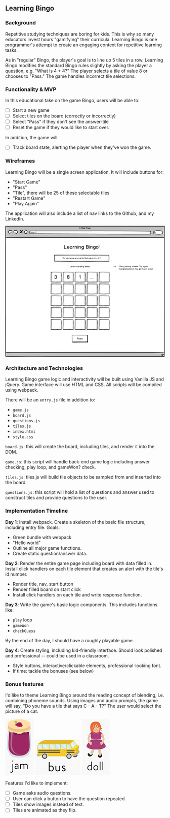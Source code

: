 ## Learning Bingo

### Background

Repetitive studying techniques are boring for kids.  This is why so many educators invest hours "gamifying" their curricula.  Learning Bingo is one programmer's attempt to create an engaging context for repetitive learning tasks.

As in "regular" Bingo, the player's goal is to line up 5 tiles in a row.  Learning Bingo modifies the standard Bingo rules slightly by asking the player a question, e.g. "What is 4 + 4?"  The player selects a tile of value 8 or chooses to "Pass."  The game handles incorrect tile selections.

### Functionality & MVP

In this educational take on the game Bingo, users will be able to:

- [ ] Start a new game
- [ ] Select tiles on the board (correctly or incorrectly)
- [ ] Select "Pass" if they don't see the answer-tile
- [ ] Reset the game if they would like to start over.

In addition, the game will:
- [ ] Track board state, alerting the player when they've won the game.

### Wireframes

Learning Bingo will be a single screen application.  It will include buttons for:
  - "Start Game"
  - "Pass"
  - "Tile", there will be 25 of these selectable tiles
  - "Restart Game"
  - "Play Again"

The application will also include a list of nav links to the Github, and my LinkedIn.  

![wireframes](https://github.com/rossmorey/learningBingo/blob/master/docs/wireframes/Bingo.png)

### Architecture and Technologies

Learning Bingo game logic and interactivity will be built using Vanilla JS and jQuery.  Game interface will use HTML and CSS.  All scripts will be compiled using webpack.

There will be an `entry.js` file in addition to:
  - `game.js`
  - `board.js`
  - `questions.js`
  - `tiles.js`
  - `index.html`
  - `style.css`

`board.js`: this will create the board, including tiles, and render it into the DOM.

`game.js`: this script will handle back-end game logic including answer checking, play loop, and gameWon? check.

`tiles.js`: tiles.js will build tile objects to be sampled from and inserted into the board.

`questions.js`: this script will hold a list of questions and answer used to construct tiles and provide questions to the user.

### Implementation Timeline

**Day 1**: Install webpack.  Create a skeleton of the basic file structure, including entry file. Goals:
  - Green bundle with webpack
  - "Hello world"
  - Outline all major game functions.
  - Create static question/answer data.

**Day 2**: Render the entire game page including board with data filled in.  Install click handlers on each tile element that creates an alert with the tile's id number.
  - Render title, nav, start button
  - Render filled board on start click
  - Install click handlers on each tile and write response function.

**Day 3**: Write the game's basic logic components. This includes functions like:
  - `play` loop
  - `gameWon`
  - `checkGuess`

By the end of the day, I should have a roughly playable game.

**Day 4**: Create styling, including kid-friendly interface.  Should look polished and professional -- could be used in a classroom.

- Style buttons, interactive/clickable elements, professional-looking font.
- If time: tackle the bonuses (see below)

### Bonus features

I'd like to theme Learning Bingo around the reading concept of blending, i.e. combining phoneme sounds.  Using images and audio prompts, the game will say, "Do you have a tile that says C - A - T?"  The user would select the picture of a cat.

![jam](https://github.com/rossmorey/learningBingo/blob/master/docs/wireframes/images/JAM.png)
![bus](https://github.com/rossmorey/learningBingo/blob/master/docs/wireframes/images/BUS.png)
![doll](https://github.com/rossmorey/learningBingo/blob/master/docs/wireframes/images/DOLL.png)

Features I'd like to implement:

- [ ] Game asks audio questions.
- [ ] User can click a button to have the question repeated.
- [ ] Tiles show images instead of text.
- [ ] Tiles are animated as they flip.
